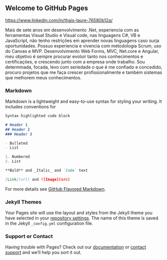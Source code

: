 ## Welcome to GitHub Pages

https://www.linkedin.com/in/thais-laure-76580b12a/

Mais de sete anos em desenvolvimento .Net, experiencia com as ferramentas Visual Studio e Visual code, nas linguagens C#, VB e JavaScript, não tenho restrições em aprender novas linguagens caso surja oportunidades.
Possuo experiencia e vivencia com metodologia Scrum, uso do Canvas e MVP.
Desenvolvimento Web Forms, MVC, Net.core e Angular, meu objetivo é sempre procurar evoluir tanto nos conhecimentos e certificações, e crescendo junto com a empresa onde trabalho. Sou determinada, focada, levo com seriedade o que é me confiado e concedido, procuro projetos que me faça crescer profissionalmente e também sistemas que melhorem meus conhecimentos. 
### Markdown

Markdown is a lightweight and easy-to-use syntax for styling your writing. It includes conventions for

```markdown
Syntax highlighted code block

# Header 1
## Header 2
### Header 3

- Bulleted
- List

1. Numbered
2. List

**Bold** and _Italic_ and `Code` text

[Link](url) and ![Image](src)
```

For more details see [GitHub Flavored Markdown](https://guides.github.com/features/mastering-markdown/).

### Jekyll Themes

Your Pages site will use the layout and styles from the Jekyll theme you have selected in your [repository settings](https://github.com/thaislaure/thaislaure.github.io/settings). The name of this theme is saved in the Jekyll `_config.yml` configuration file.

### Support or Contact

Having trouble with Pages? Check out our [documentation](https://help.github.com/categories/github-pages-basics/) or [contact support](https://github.com/contact) and we’ll help you sort it out.

